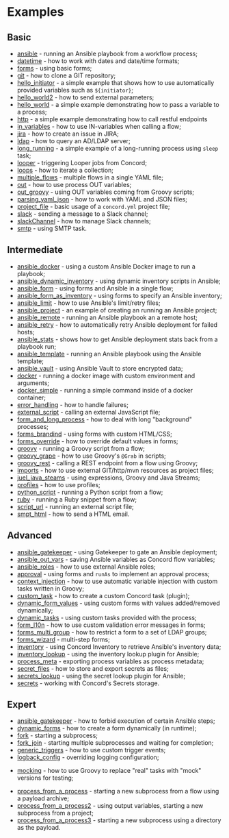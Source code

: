 # Examples

## Basic

* [ansible](ansible) - running an Ansible playbook from a workflow process;
* [datetime](datetime) - how to work with dates and date/time formats;
* [forms](forms) - using basic forms;
* [git](git) - how to clone a GIT repository;
* [hello_initiator](hello_initiator) - a simple example that shows how to use automatically provided variables such as `${initiator}`;
* [hello_world2](hello_world2) - how to send external parameters;
* [hello_world](hello_world) - a simple example demonstrating how to pass a variable to a process;
* [http](http) - a simple example demonstrating how to call restful endpoints
* [in_variables](in_variables) - how to use IN-variables when calling a flow;
* [jira](jira) - how to create an issue in JIRA;
* [ldap](ldap) - how to query an AD/LDAP server;
* [long_running](long_running) - a simple example of a long-running process using `sleep` task;
* [looper](looper) - triggering Looper jobs from Concord;
* [loops](loops) - how to iterate a collection;
* [multiple_flows](multiple_flows) - multiple flows in a single YAML file;
* [out](out) - how to use process OUT variables;
* [out_groovy](out_groovy) - using OUT variables coming from Groovy scripts;
* [parsing_yaml_json](parsing_yaml_json) - how to work with YAML and JSON files;
* [project_file](project_file) - basic usage of a `concord.yml` project file;
* [slack](slack) - sending a message to a Slack channel;
* [slackChannel](slackChannel) - how to manage Slack channels;
* [smtp](smtp) - using SMTP task.

## Intermediate

* [ansible_docker](ansible_docker) - using a custom Ansible Docker image to run a playbook;
* [ansible_dynamic_inventory](ansible_dynamic_inventory) - using dynamic inventory scripts in Ansible;
* [ansible_form](ansible_form) - using forms and Ansible in a single flow;
* [ansible_form_as_inventory](ansible_form_as_inventory) - using forms to specify an Ansible inventory;
* [ansible_limit](ansible_limit) - how to use Ansible's limit/retry files;
* [ansible_project](ansible_project) - an example of creating an running an Ansible project;
* [ansible_remote](ansible_remote) - running an Ansible playbook an a remote host;
* [ansible_retry](ansible_retry) - how to automatically retry Ansible deployment for failed hosts;
* [ansible_stats](ansible_stats) - shows how to get Ansible deployment stats back from a playbook run;
* [ansible_template](ansible_template) - running an Ansible playbook using the Ansible template;
* [ansible_vault](ansible_vault) - using Ansible Vault to store encrypted data;
* [docker](docker) - running a docker image with custom environment and arguments;
* [docker_simple](docker_simple) - running a simple command inside of a docker container;
* [error_handling](error_handling) - how to handle failures;
* [external_script](external_script) - calling an external JavaScript file;
* [form_and_long_process](form_and_long_process) - how to deal with long "background" processes;
* [forms_brandind](forms_branding) - using forms with custom HTML/CSS;
* [forms_override](forms_override) - how to override default values in forms;
* [groovy](groovy) - running a Groovy script from a flow;
* [groovy_grape](groovy_grape) - how to use Groovy's `@Grab` in scripts;
* [groovy_rest](groovy_rest) - calling a REST endpoint from a flow using Groovy;
* [imports](imports) - how to use external GIT/http/mvn resources as project files;
* [juel_java_steams](juel_java_steams) - using expressions, Groovy and Java Streams;
* [profiles](profiles) - how to use profiles;
* [python_script](python_script) - running a Python script from a flow;
* [ruby](ruby) - running a Ruby snippet from a flow;
* [script_url](script_url) - running an external script file;
* [smpt_html](smtp_html) - how to send a HTML email.


## Advanced

* [ansible_gatekeeper](ansible_gatekeeper) - using Gatekeeper to gate an Ansible deployment;
* [ansible_out_vars](ansible_out_vars) - saving Ansible variables as Concord flow variables;
* [ansible_roles](#ansible_roles) - how to use external Ansible roles;
* [approval](approval) - using forms and `runAs` to implement an approval process;
* [context_injection](context_injection) - how to use automatic variable injection with custom tasks written in Groovy;
* [custom_task](custom_task) - how to create a custom Concord task (plugin);
* [dynamic_form_values](dynamic_form_values) - using custom forms with values added/removed dynamically;
* [dynamic_tasks](dynamic_tasks) - using custom tasks provided with the process;
* [form_l10n](form_l10n) - how to use custom validation error messages in forms;
* [forms_multi_group](forms_multi_group) - how to restrict a form to a set of LDAP groups;
* [forms_wizard](forms_wizard) - multi-step forms;
* [inventory](inventory) - using Concord Inventory to retrieve Ansible's inventory data;
* [inventory_lookup](inventory_lookup) - using the inventory lookup plugin for Ansible;
* [process_meta](process_meta) - exporting process variables as process metadata;
* [secret_files](secret_files) - how to store and export secrets as files;
* [secrets_lookup](secret_lookup) - using the secret lookup plugin for Ansible;
* [secrets](secrets) - working with Concord's Secrets storage.

## Expert

* [ansible_gatekeeper](ansible_gatekeeper) - how to forbid execution of certain Ansible steps;
* [dynamic_forms](dynamic_forms) - how to create a form dynamically (in runtime);
* [fork](fork) - starting a subprocess;
* [fork_join](fork_join) - starting multiple subprocesses and waiting for completion;
* [generic_triggers](generic_triggers) - how to use custom trigger events;
* [logback_config](logback_config) - overriding logging configuration;
- [mocking](mocking) - how to use Groovy to replace "real" tasks with "mock" versions for testing;
* [process_from_a_process](process_from_a_process) - starting a new subprocess from a flow using a payload archive;
* [process_from_a_process2](process_from_a_process2) - using output variables, starting a new subprocess from a project;
* [process_from_a_process3](process_from_a_process3) - starting a new subprocess using a directory as the payload.
